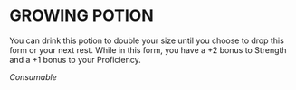 ﻿---
tags:
  - Item
  - Consumable
name: 'GROWING POTION'
description: 'You can drink this potion to double your size until you choose to drop this form or your next rest. While in this form, you have a +2 bonus to Strength and a +1 bonus to your Proficiency.'
---

# GROWING POTION

You can drink this potion to double your size until you choose to drop this form or your next rest. While in this form, you have a +2 bonus to Strength and a +1 bonus to your Proficiency.

*Consumable*
